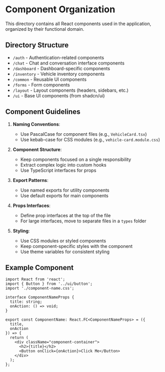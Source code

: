 # Component Organization

This directory contains all React components used in the application, organized by their functional domain.

## Directory Structure

- `/auth` - Authentication-related components
- `/chat` - Chat and conversation interface components
- `/dashboard` - Dashboard-specific components
- `/inventory` - Vehicle inventory components
- `/common` - Reusable UI components
- `/forms` - Form components
- `/layout` - Layout components (headers, sidebars, etc.)
- `/ui` - Base UI components (from shadcn/ui)

## Component Guidelines

1. **Naming Conventions**:
   - Use PascalCase for component files (e.g., `VehicleCard.tsx`)
   - Use kebab-case for CSS modules (e.g., `vehicle-card.module.css`)

2. **Component Structure**:
   - Keep components focused on a single responsibility
   - Extract complex logic into custom hooks
   - Use TypeScript interfaces for props

3. **Export Patterns**:
   - Use named exports for utility components
   - Use default exports for main components

4. **Props Interfaces**:
   - Define prop interfaces at the top of the file
   - For large interfaces, move to separate files in a `types` folder

5. **Styling**:
   - Use CSS modules or styled components
   - Keep component-specific styles with the component
   - Use theme variables for consistent styling

## Example Component

```tsx
import React from 'react';
import { Button } from '../ui/button';
import './component-name.css';

interface ComponentNameProps {
  title: string;
  onAction: () => void;
}

export const ComponentName: React.FC<ComponentNameProps> = ({ 
  title, 
  onAction 
}) => {
  return (
    <div className="component-container">
      <h2>{title}</h2>
      <Button onClick={onAction}>Click Me</Button>
    </div>
  );
};
```